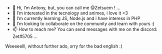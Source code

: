 - 👋 Hi, I’m Antony, but, you can call me @Zetsuem ! ...
- 👀 I’m interested in the tecnology and animes, i love it <3 
- 🌱 I’m currently learning JS, Node.js and i have interess in PHP 
- 💞️ I’m looking to collaborate on the community and learn with yours :)
- 📫 How to reach me? You can send messages with me on the discord: Zet#5705 ...


Weeeeelll, without further ado, srry for the bad english :(
